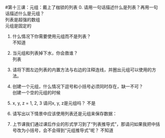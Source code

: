 #第十三课：元组：戴上了枷锁的列表
0. 请用一句话描述什么是列表？再用一句话描述什么是元组？  
   列表是超强的数组  
   元组是固定的  
   
1. 什么情况下你需要使用元组而不是列表？  
   不知道  
   
2. 当元组和列表掉下水，你会救谁？  
    列表  
    
3. 请将下图左边列表的内置方法与右边的注释连线，并圈出元组可以使用的方法。  
  
  
4. 创建一个元组，什么情况下逗号和小括号必须同时存在，缺一不可？  
   创建一个空的元组的时候  
   
5. x, y, z = 1, 2, 3 请问x, y, z是元组吗？
   不是
   
6. 请写出以下情景中应该使用列表还是元组来保存数据：
   
   
7. 上节课我们通过课后作业的形式学习到了“列表推导式”，那请问如果我把中括  
号改为小括号，会不会得到“元组推导式”呢？
   不知道